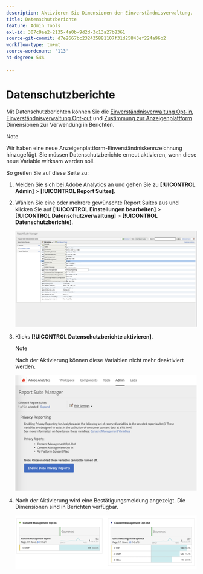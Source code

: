 ```yaml
---
description: Aktivieren Sie Dimensionen der Einverständnisverwaltung.
title: Datenschutzberichte
feature: Admin Tools
exl-id: 307c9ae2-2135-4a0b-9d2d-3c13a27b8361
source-git-commit: d7e2667bc232435881107f31d25843ef224a96b2
workflow-type: tm+mt
source-wordcount: '113'
ht-degree: 54%

---
```


# Datenschutzberichte

Mit Datenschutzberichten können Sie die [Einverständnisverwaltung Opt-in](/help/components/dimensions/cm-opt-in.md), [Einverständnisverwaltung Opt-out](/help/components/dimensions/cm-opt-out.md) und [Zustimmung zur Anzeigenplattform](/help/components//dimensions/ad-consent.md) Dimensionen zur Verwendung in Berichten.

>[!NOTE]
>
>Wir haben eine neue Anzeigenplattform-Einverständniskennzeichnung hinzugefügt. Sie müssen Datenschutzberichte erneut aktivieren, wenn diese neue Variable wirksam werden soll.

So greifen Sie auf diese Seite zu:

1. Melden Sie sich bei Adobe Analytics an und gehen Sie zu **[!UICONTROL Admin]** > **[!UICONTROL Report Suites]**.
1. Wählen Sie eine oder mehrere gewünschte Report Suites aus und klicken Sie auf **[!UICONTROL Einstellungen bearbeiten]** > **[!UICONTROL Datenschutzverwaltung]** > **[!UICONTROL Datenschutzberichte]**.

   ![Bearbeiten von Einstellungen](assets/rsm-privacy-select.png)

1. Klicks **[!UICONTROL Datenschutzberichte aktivieren]**.

   >[!NOTE]
   >
   >Nach der Aktivierung können diese Variablen nicht mehr deaktiviert werden.

   ![Aktivieren](assets/rsm-privacy-enable.png)

1. Nach der Aktivierung wird eine Bestätigungsmeldung angezeigt. Die Dimensionen sind in Berichten verfügbar.

   ![Bericht](assets/consent-management.png)
